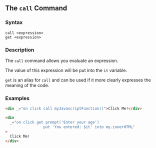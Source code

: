 
## The `call` Command

### Syntax

```ebnf
call <expression>
get <expression>
```

### Description

The `call` command allows you evaluate an expression.

The value of this expression will be put into the `it` variable.

`get` is an alias for `call` and can be used if it more clearly expresses the meaning of the code.

### Examples

```html
<div _="on click call myJavascriptFunction()">Click Me!</div>

<div
  _="on click get prompt('Enter your age')
                 put 'You entered: $it' into my.innerHTML"
>
  Click Me!
</div>
```
